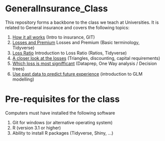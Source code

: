 # GeneralInsurance_Class
This repository forms a backbone to the class we teach at Universities. It is related to General insurance and covers the following topics:
  

  1) [How it all works](/Lessons/Lesson1/README.md) (Intro to insurance, GIT)
  2) [Losses and Premium](/Lessons/Lesson2/README.md) Losses and Premium (Basic terminology, Tidyverse)
  3) [Loss Ratio](/Lessons/Lesson3/README.md) Introduction to Loss Ratio (Ratios, Tidyverse)
  4) [A closer look at the losses](/Lessons/Lesson4/README.md) (Triangles, discounting, capital requirements)
  5) [Which loss is most signifficant](/Lessons/Lesson5/README.md) (Dataprep, One Way analysis / Decision trees)
  6) [Use past data to predict future experience](/Lessons/Lesson6x/README.md) (introduction to GLM modelling)

# Pre-requisites for the class
Computers must have installed the following software
  1) Git for windows (or alternative operating system)
  2) R (version 3.1 or higher)  
  3) Ability to install R packages (Tidyverse, Shiny, ...)
